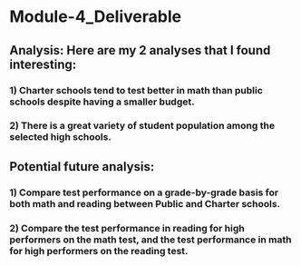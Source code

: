 # Module-4_Deliverable
## Analysis: Here are my 2 analyses that I found interesting:
### 1) Charter schools tend to test better in math than public schools despite having a smaller budget.
### 2) There is a great variety of student population among the selected high schools.

## Potential future analysis:
### 1) Compare test performance on a grade-by-grade basis for both math and reading between Public and Charter schools.
### 2) Compare the test performance in reading for high performers on the math test, and the test performance in math for high performers on the reading test.

